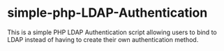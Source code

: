 # simple-php-LDAP-Authentication
This is a simple PHP LDAP Authentication script allowing users to bind to LDAP instead of having to create their own authentication method.
